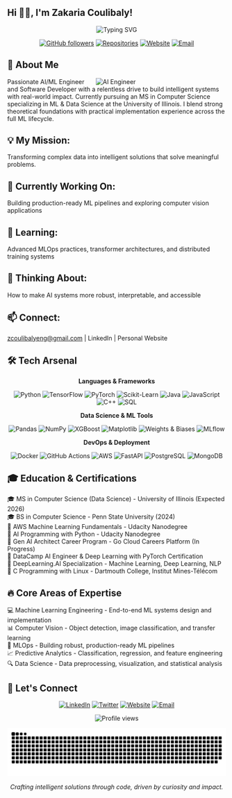 ## Hi 👋🏼, I'm Zakaria Coulibaly!
<div align="center">
  <img src="https://readme-typing-svg.herokuapp.com?font=Fira+Code&pause=1000&color=0A66C2&center=true&vCenter=true&width=435&lines=AI%2FML+Engineer;Solftware+Developer;Problem+Solver;Data+Enthusiast" alt="Typing SVG" />
</div>
<p align="center">
  <a href="https://github.com/levisstrauss"><img src="https://img.shields.io/github/followers/levisstrauss?label=Follow&style=social" alt="GitHub followers"></a>
  <a href="https://github.com/levisstrauss?tab=repositories"><img src="https://img.shields.io/badge/Repositories-10+-blue" alt="Repositories"></a>
  <a href="https://codemon.io"><img src="https://img.shields.io/badge/Website-codemon.io-brightgreen" alt="Website"></a>
  <a href="mailto:zcoulibalyeng@gmail.com"><img src="https://img.shields.io/badge/Email-Contact_Me-red" alt="Email"></a>
</p>

## 🚀 About Me

<img align="right" width="300" height="auto" src="https://miro.medium.com/v2/resize:fit:679/1*zVnWJtyGOX_kUIDm6ccCfQ.gif" alt="AI Engineer"/>
Passionate AI/ML Engineer and Software Developer with a relentless drive to build intelligent systems with real-world impact. Currently pursuing an MS in Computer Science specializing in ML & Data Science at the University of Illinois. I blend strong theoretical foundations with practical implementation experience across the full ML lifecycle.

## 💡 My Mission: 

Transforming complex data into intelligent solutions that solve meaningful problems.

## 🔭 Currently Working On: 
Building production-ready ML pipelines and exploring computer vision applications</br>
## 🌱 Learning:
Advanced MLOps practices, transformer architectures, and distributed training systems</br>
## 🧠 Thinking About: 
How to make AI systems more robust, interpretable, and accessible</br>
## 📫 Connect: 
zcoulibalyeng@gmail.com | LinkedIn | Personal Website</br>
## 🛠️ Tech Arsenal</br>
<p align="center">
  <b>Languages & Frameworks</b>
</p>
<p align="center">
  <img src="https://img.shields.io/badge/Python-3776AB?style=for-the-badge&logo=python&logoColor=white" alt="Python"/>
  <img src="https://img.shields.io/badge/TensorFlow-FF6F00?style=for-the-badge&logo=tensorflow&logoColor=white" alt="TensorFlow"/>
  <img src="https://img.shields.io/badge/PyTorch-EE4C2C?style=for-the-badge&logo=pytorch&logoColor=white" alt="PyTorch"/>
  <img src="https://img.shields.io/badge/scikit_learn-F7931E?style=for-the-badge&logo=scikit-learn&logoColor=white" alt="Scikit-Learn"/>
  <img src="https://img.shields.io/badge/Java-ED8B00?style=for-the-badge&logo=java&logoColor=white" alt="Java"/>
  <img src="https://img.shields.io/badge/JavaScript-F7DF1E?style=for-the-badge&logo=javascript&logoColor=black" alt="JavaScript"/>
  <img src="https://img.shields.io/badge/C++-00599C?style=for-the-badge&logo=c%2B%2B&logoColor=white" alt="C++"/>
  <img src="https://img.shields.io/badge/SQL-4479A1?style=for-the-badge&logo=postgresql&logoColor=white" alt="SQL"/>
</p>
<p align="center">
  <b>Data Science & ML Tools</b>
</p>
<p align="center">
  <img src="https://img.shields.io/badge/Pandas-150458?style=for-the-badge&logo=pandas&logoColor=white" alt="Pandas"/>
  <img src="https://img.shields.io/badge/NumPy-013243?style=for-the-badge&logo=numpy&logoColor=white" alt="NumPy"/>
  <img src="https://img.shields.io/badge/XGBoost-003545?style=for-the-badge" alt="XGBoost"/>
  <img src="https://img.shields.io/badge/Matplotlib-3776AB?style=for-the-badge" alt="Matplotlib"/>
  <img src="https://img.shields.io/badge/Weights_&_Biases-FFBE00?style=for-the-badge&logo=weightsandbiases&logoColor=black" alt="Weights & Biases"/>
  <img src="https://img.shields.io/badge/MLflow-0194E2?style=for-the-badge&logo=mlflow&logoColor=white" alt="MLflow"/>
</p>
<p align="center">
  <b>DevOps & Deployment</b>
</p>
<p align="center">
  <img src="https://img.shields.io/badge/Docker-2496ED?style=for-the-badge&logo=docker&logoColor=white" alt="Docker"/>
  <img src="https://img.shields.io/badge/GitHub_Actions-2088FF?style=for-the-badge&logo=github-actions&logoColor=white" alt="GitHub Actions"/>
  <img src="https://img.shields.io/badge/AWS-232F3E?style=for-the-badge&logo=amazon-aws&logoColor=white" alt="AWS"/>
  <img src="https://img.shields.io/badge/FastAPI-009688?style=for-the-badge&logo=fastapi&logoColor=white" alt="FastAPI"/>
  <img src="https://img.shields.io/badge/PostgreSQL-4169E1?style=for-the-badge&logo=postgresql&logoColor=white" alt="PostgreSQL"/>
  <img src="https://img.shields.io/badge/MongoDB-47A248?style=for-the-badge&logo=mongodb&logoColor=white" alt="MongoDB"/>
</p>

## 🎓 Education & Certifications

🎓 MS in Computer Science (Data Science) - University of Illinois (Expected 2026)</br>
🎓 BS in Computer Science - Penn State University (2024)</br>
📜 AWS Machine Learning Fundamentals - Udacity Nanodegree</br>
📜 AI Programming with Python - Udacity Nanodegree</br>
📜 Gen AI Architect Career Program - Go Cloud Careers Platform (In Progress)</br>
📜 DataCamp AI Engineer & Deep Learning with PyTorch Certification</br>
📜 DeepLearning.AI Specialization - Machine Learning, Deep Learning, NLP</br>
📜 C Programming with Linux - Dartmouth College, Institut Mines-Télécom</br>

## 🔥 Core Areas of Expertise

💻 Machine Learning Engineering - End-to-end ML systems design and implementation</br>
📊 Computer Vision - Object detection, image classification, and transfer learning</br>
🚀 MLOps - Building robust, production-ready ML pipelines</br>
📈 Predictive Analytics - Classification, regression, and feature engineering</br>
🔍 Data Science - Data preprocessing, visualization, and statistical analysis</br>

<!-- 📚 Recent Blog Posts

Building Production-Ready ML Pipelines: A Practical Guide
Transfer Learning for Computer Vision: Beyond the Basics
Feature Engineering Techniques That Actually Work
MLOps: Taking Machine Learning to Production -->

## 🤝 Let's Connect
<p align="center">
  <a href="https://linkedin.com/in/codemon"><img src="https://img.shields.io/badge/LinkedIn-0077B5?style=for-the-badge&logo=linkedin&logoColor=white" alt="LinkedIn"/></a>
  <a href="https://twitter.com/levisstrauss"><img src="https://img.shields.io/badge/Twitter-1DA1F2?style=for-the-badge&logo=twitter&logoColor=white" alt="Twitter"/></a>
  <a href="https://codemon.io"><img src="https://img.shields.io/badge/Website-00C7B7?style=for-the-badge&logo=netlify&logoColor=white" alt="Website"/></a>
  <a href="mailto:zcoulibalyeng@gmail.com"><img src="https://img.shields.io/badge/Email-D14836?style=for-the-badge&logo=gmail&logoColor=white" alt="Email"/></a>
</p>
<p align="center">
  <img src="https://komarev.com/ghpvc/?username=levisstrauss&color=blueviolet&style=flat-square&label=Profile+Views" alt="Profile views"/>
</p>
<p align="center">
  <img src="https://raw.githubusercontent.com/platane/snk/output/github-contribution-grid-snake-dark.svg" alt="GitHub Snake Animation"/>
</p>

<p align="center">
  <i>Crafting intelligent solutions through code, driven by curiosity and impact.</i>
</p>
